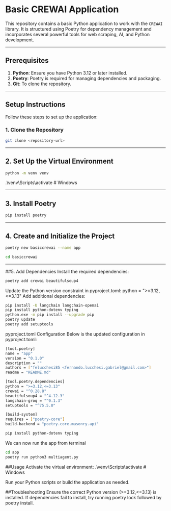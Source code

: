 # Basic CREWAI Application

This repository contains a basic Python application to work with the `CREWAI` library. It is structured using Poetry for dependency management and incorporates several powerful tools for web scraping, AI, and Python development.

---

## Prerequisites

1. **Python**: Ensure you have Python 3.12 or later installed.
2. **Poetry**: Poetry is required for managing dependencies and packaging.
3. **Git**: To clone the repository.

---

## Setup Instructions

Follow these steps to set up the application:

### 1. Clone the Repository

```bash
git clone <repository-url>
```
---

## 2. Set Up the Virtual Environment
```bash
python -m venv venv
```
.\venv\Scripts\activate  # Windows

---

## 3. Install Poetry
```bash
pip install poetry
```
---

## 4. Create and Initialize the Project
```bash
poetry new basiccrewai --name app

cd basiccrewai
```
---

##5. Add Dependencies
Install the required dependencies:
```bash
poetry add crewai beautifulsoup4
```
Update the Python version constraint in pyproject.toml:
python = ">=3.12,<=3.13"
Add additional dependencies:
```bash
pip install -U langchain langchain-openai
pip install python-dotenv typing
python.exe -m pip install --upgrade pip
poetry update
poetry add setuptools
```
pyproject.toml Configuration
Below is the updated configuration in pyproject.toml:
```bash
[tool.poetry]
name = "app"
version = "0.1.0"
description = ""
authors = ["felucchesi85 <fernando.lucchesi.gabriel@gmail.com>"]
readme = "README.md"

[tool.poetry.dependencies]
python = ">=3.12,<=3.13"
crewai = "^0.28.8"
beautifulsoup4 = "^4.12.3"
langchain-groq = "^0.1.3"
setuptools = "^75.5.0"

[build-system]
requires = ["poetry-core"]
build-backend = "poetry.core.masonry.api"
```
```bash
pip install python-dotenv typing
```
We can now run the app from terminal
```bash
cd app
poetry run python3 multiagent.py
```

##Usage
Activate the virtual environment:
.\venv\Scripts\activate  # Windows

Run your Python scripts or build the application as needed.

##Troubleshooting
Ensure the correct Python version (>=3.12,<=3.13) is installed.
If dependencies fail to install, try running poetry lock followed by poetry install.
